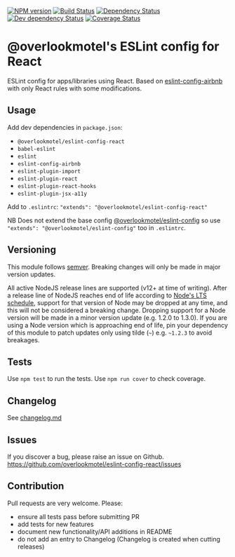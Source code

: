 [![NPM version](https://img.shields.io/npm/v/@overlookmotel/eslint-config-react.svg)](https://www.npmjs.com/package/@overlookmotel/eslint-config-react)
[![Build Status](https://img.shields.io/github/workflow/status/overlookmotel/eslint-config-react/Test.svg)](https://github.com/overlookmotel/eslint-config-react/actions)
[![Dependency Status](https://img.shields.io/david/overlookmotel/eslint-config-react.svg)](https://david-dm.org/overlookmotel/eslint-config-react)
[![Dev dependency Status](https://img.shields.io/david/dev/overlookmotel/eslint-config-react.svg)](https://david-dm.org/overlookmotel/eslint-config-react)
[![Coverage Status](https://img.shields.io/coveralls/overlookmotel/eslint-config-react/master.svg)](https://coveralls.io/r/overlookmotel/eslint-config-react)

# @overlookmotel's ESLint config for React

ESLint config for apps/libraries using React. Based on [eslint-config-airbnb](https://www.npmjs.com/package/eslint-config-airbnb) with only React rules with some modifications.

## Usage

Add dev dependencies in `package.json`:

* `@overlookmotel/eslint-config-react`
* `babel-eslint`
* `eslint`
* `eslint-config-airbnb`
* `eslint-plugin-import`
* `eslint-plugin-react`
* `eslint-plugin-react-hooks`
* `eslint-plugin-jsx-a11y`

Add to `.eslintrc`: `"extends": "@overlookmotel/eslint-config-react"`

NB Does not extend the base config [@overlookmotel/eslint-config](https://www.npmjs.com/package/@overlookmotel/eslint-config) so use `"extends": "@overlookmotel/eslint-config"` too in `.eslintrc`.

## Versioning

This module follows [semver](https://semver.org/). Breaking changes will only be made in major version updates.

All active NodeJS release lines are supported (v12+ at time of writing). After a release line of NodeJS reaches end of life according to [Node's LTS schedule](https://nodejs.org/en/about/releases/), support for that version of Node may be dropped at any time, and this will not be considered a breaking change. Dropping support for a Node version will be made in a minor version update (e.g. 1.2.0 to 1.3.0). If you are using a Node version which is approaching end of life, pin your dependency of this module to patch updates only using tilde (`~`) e.g. `~1.2.3` to avoid breakages.

## Tests

Use `npm test` to run the tests. Use `npm run cover` to check coverage.

## Changelog

See [changelog.md](https://github.com/overlookmotel/eslint-config-react/blob/master/changelog.md)

## Issues

If you discover a bug, please raise an issue on Github. https://github.com/overlookmotel/eslint-config-react/issues

## Contribution

Pull requests are very welcome. Please:

* ensure all tests pass before submitting PR
* add tests for new features
* document new functionality/API additions in README
* do not add an entry to Changelog (Changelog is created when cutting releases)
